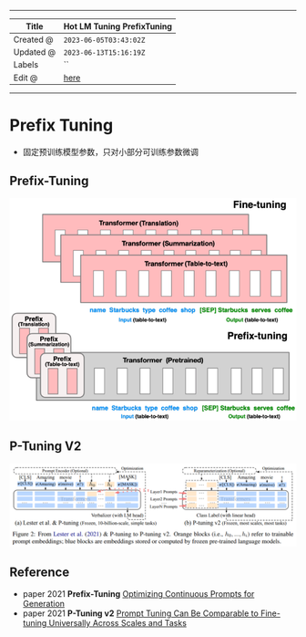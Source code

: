 -----

| Title     | Hot LM Tuning PrefixTuning                            |
| --------- | ----------------------------------------------------- |
| Created @ | `2023-06-05T03:43:02Z`                                |
| Updated @ | `2023-06-13T15:16:19Z`                                |
| Labels    | \`\`                                                  |
| Edit @    | [here](https://github.com/junxnone/aiwiki/issues/411) |

-----

# Prefix Tuning

  - 固定预训练模型参数，只对小部分可训练参数微调

## Prefix-Tuning

![image](media/b56f220d8f66157645ea7f17676f228b7ceedabd.png)

## P-Tuning V2

![image](media/969d703445ade0fa64b6fa2f8db02d9bc5d95dbc.png)

## Reference

  - paper 2021 **Prefix-Tuning** [Optimizing Continuous Prompts for
    Generation](https://arxiv.org/abs/2101.00190)
  - paper 2021 **P-Tuning v2** [Prompt Tuning Can Be Comparable to
    Fine-tuning Universally Across Scales and Tasks]()
